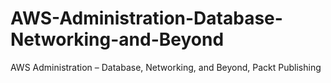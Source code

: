 # AWS-Administration-Database-Networking-and-Beyond
AWS Administration – Database, Networking, and Beyond, Packt Publishing
